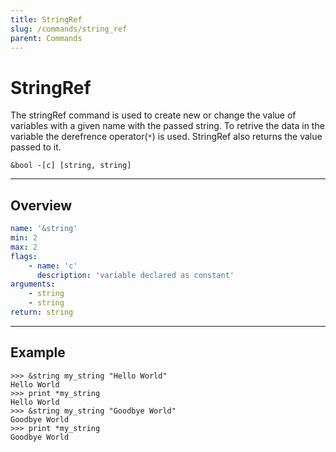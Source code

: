 ```yaml
---
title: StringRef
slug: /commands/string_ref
parent: Commands
---
```


# StringRef
The stringRef command is used to create new or change the value of variables with a given name with the passed string. To retrive the data in the variable the derefrence operator(`*`) is used. StringRef also returns the value passed to it.
```
&bool -[c] [string, string]
```
---
## Overview
```yaml
name: '&string'
min: 2
max: 2
flags:
    - name: 'c'
      description: 'variable declared as constant'
arguments:
    - string
    - string
return: string
```
---
## Example 
```
>>> &string my_string "Hello World"
Hello World
>>> print *my_string
Hello World
>>> &string my_string "Goodbye World"
Goodbye World
>>> print *my_string
Goodbye World
```